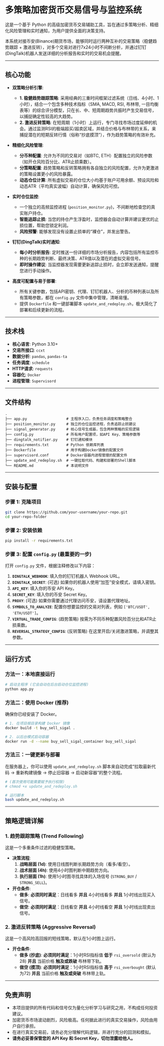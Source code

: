 # 多策略加密货币交易信号与监控系统

这是一个基于 Python 的高级加密货币交易辅助工具，旨在通过多策略分析、精细化风险管理和实时通知，为用户提供全面的决策支持。

本系统对接币安(Binance)期货市场，能够同时运行两种互补的交易策略（稳健趋势跟踪 + 激进反转），对多个交易对进行7x24小时不间断分析，并通过钉钉(DingTalk)机器人发送详细的分析报告和实时的交易机会提醒。

---

## 核心功能

- **双策略分析引擎**:
  - **1. 稳健趋势跟踪策略**: 采用经典的三重时间框架过滤系统（日线、4小时、1小时），结合一个包含多种技术指标（SMA, MACD, RSI, 布林带, 一目均衡表等）的综合评分模型，只在长、中、短周期趋势共振时产生交易信号，以捕捉确定性较高的大趋势。
  - **2. 激进反转策略**: 在短周期（1小时）上运行，专门寻找市场过度延伸的机会。通过监测RSI的极端超买/超卖区域，并结合价格与布林带的关系，来捕捉潜在的短期反转行情（俗称“抄底摸顶”），作为趋势策略的有效补充。

- **精细化风险管理**:
  - **分币种配置**: 允许为不同的交易对（如BTC, ETH）配置独立的风险参数（如开仓风险百分比、ATR止损乘数）。
  - **分策略配置**: 趋势策略和反转策略拥有各自独立的风险配置，允许为更激进的策略设置更小的风险暴露。
  - **动态仓位计算**: 所有虚拟交易的仓位大小均基于账户可用余额、预设风险和动态ATR（平均真实波幅）自动计算，确保风险可控。

- **实时仓位监控**:
  - 一个独立的高频监控进程 (`position_monitor.py`)，不间断地检查您的真实账户持仓。
  - **智能追踪止损**: 当您的持仓产生浮盈时，监控器会自动计算并建议更优的止损位置，帮助您锁定利润。
  - **风险预警**: 能够发现没有设置止损单的“裸仓”，并发出警告。

- **钉钉(DingTalk)实时通知**:
  - **每小时分析报告**: 定时推送一份详细的市场分析报告，内容包括所有监控币种的长期趋势判断、最终决策、ATR值以及潜在的虚拟交易信号。
  - **即时操作建议**: 当监控器发现需要更新追踪止损时，会立即发送通知，提醒您进行手动操作。

- **高度可配置与易于部署**:
  - 所有关键参数，包括API密钥、代理、钉钉机器人、分析的币种列表以及所有策略参数，都在 `config.py` 文件中集中管理，清晰易懂。
  - 提供 `Dockerfile` 和一键部署脚本 `update_and_redeploy.sh`，极大简化了部署和后续更新的流程。

---

## 技术栈

- **核心语言**: Python 3.10+
- **交易所接口**: `ccxt`
- **数据分析**: `pandas`, `pandas-ta`
- **任务调度**: `schedule`
- **HTTP请求**: `requests`
- **容器化**: `Docker`
- **进程管理**: `Supervisord`

---

## 文件结构

```
.
├── app.py                  # 主程序入口，负责任务调度和策略整合
├── position_monitor.py     # 独立的仓位监控进程，负责追踪止损建议
├── signal_generator.py     # 核心信号生成器，包含两种策略的实现逻辑
├── config.py               # 所有用户配置项，如API Key、策略参数等
├── dingtalk_notifier.py    # 钉钉通知模块
├── requirements.txt        # Python 依赖库列表
├── Dockerfile              # 用于构建Docker镜像的配置文件
├── supervisord.conf        # Docker容器内进程管理的配置文件
├── update_and_redeploy.sh  # 一键拉取代码、构建和部署的Shell脚本
└── README.md               # 本说明文件
```

---

## 安装与配置

### 步骤 1: 克隆项目

```bash
git clone https://github.com/your-username/your-repo.git
cd your-repo-folder
```

### 步骤 2: 安装依赖

```bash
pip install -r requirements.txt
```

### 步骤 3: 配置 `config.py` (最重要的一步)

打开 `config.py` 文件，根据注释修改以下内容：

1.  **`DINGTALK_WEBHOOK`**: 填入你的钉钉机器人 Webhook URL。
2.  **`DINGTALK_SECRET`**: (可选) 如果你的机器人使用“加签”安全模式，请填入密钥。
3.  **`API_KEY`**: 填入你的币安 API Key。
4.  **`SECRET_KEY`**: 填入你的币安 Secret Key。
5.  **`PROXY`**: (可选) 如果你需要通过代理访问币安，请设置代理地址。
6.  **`SYMBOLS_TO_ANALYZE`**: 配置你想要监控的交易对列表，例如 `['BTC/USDT', 'ETH/USDT']`。
7.  **`VIRTUAL_TRADE_CONFIG`**: (趋势策略) 按需为不同币种配置风险百分比和ATR止损乘数。
8.  **`REVERSAL_STRATEGY_CONFIG`**: (反转策略) 在这里开启/关闭激进策略，并调整其参数。

---

## 运行方式

### 方法一：本地直接运行

```bash
# 启动主程序 (它会自动在后台启动仓位监控进程)
python app.py
```

### 方法二：使用 Docker (推荐)

确保你已经安装了 Docker。

```bash
# 1. 在项目根目录构建 Docker 镜像
docker build -t buy_sell_sigal .

# 2. 以后台模式启动容器
docker run -d --name buy_sell_sigal_container buy_sell_sigal
```

### 方法三：一键更新与部署

在服务器上，你可以使用 `update_and_redeploy.sh` 脚本来自动完成“拉取最新代码 -> 重新构建镜像 -> 停止旧容器 -> 启动新容器”的整个流程。

```bash
# (首次使用可能需要赋予执行权限)
# chmod +x update_and_redeploy.sh

# 运行脚本
bash update_and_redeploy.sh
```

---

## 策略逻辑详解

### 1. 趋势跟踪策略 (Trend Following)

这是一个多重条件过滤的稳健型策略。

- **决策流程**:
  1.  **战略层面 (1d)**: 使用日线图判断长期趋势方向（看多/看空）。
  2.  **战术层面 (4h)**: 使用4小时图判断中期趋势方向。
  3.  **执行层面 (1h)**: 使用1小时图寻找具体的入场信号 (`STRONG_BUY` / `STRONG_SELL`)。
- **开仓条件**:
  - **做多**: **必须同时满足**：日线看多 **并且** 4小时线看多 **并且** 1小时线出现买入信号。
  - **做空**: **必须同时满足**：日线看空 **并且** 4小时线看空 **并且** 1小时线出现卖出信号。

### 2. 激进反转策略 (Aggressive Reversal)

这是一个高风险高回报的短线策略，默认在1小时图上运行。

- **开仓条件**:
  - **做多 (抄底)**: **必须同时满足**：1小时RSI指标值 **低于** `rsi_oversold` (默认为28) **并且** 当前价格 **触及或跌破** 布林带下轨。
  - **做空 (摸顶)**: **必须同时满足**：1小时RSI指标值 **高于** `rsi_overbought` (默认为72) **并且** 当前价格 **触及或突破** 布林带上轨。

---

## 免责声明

- 本项目提供的所有代码和信号仅为量化分析学习与研究之用，不构成任何投资建议。
- 加密货币市场波动剧烈，风险极高。任何据此进行的真实交易操作，风险由用户自行承担。
- 在进行真实交易前，请务必充分理解代码逻辑，并进行充分的回测和模拟。
- **请务必妥善保管您的 API Key 和 Secret Key，切勿泄露给他人。**

